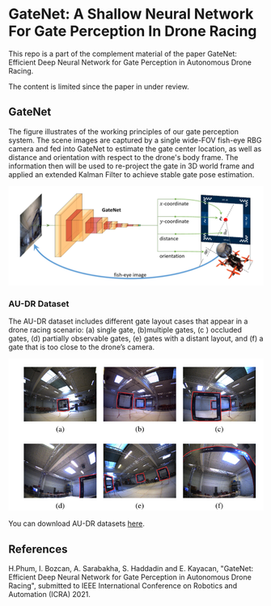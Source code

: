 

# GateNet: A Shallow Neural Network For Gate Perception In Drone Racing
This repo is a part of the complement material of the paper GateNet: Efficient Deep Neural Network for Gate Perception in Autonomous Drone Racing.

The content is limited since the paper in under review.


## GateNet

The figure illustrates  of the working principles of our gate perception system. The scene images are captured by a single wide-FOV fish-eye RBG camera and fed into GateNet to estimate the gate center location, as well as distance and orientation with respect to the drone's body frame. The information then will be used to re-project the gate in 3D world frame and applied an extended Kalman Filter to achieve stable gate pose estimation.

![alt text](https://raw.githubusercontent.com/open-airlab/GateNet/master/visual_abstract.png) 

### AU-DR Dataset
The AU-DR dataset includes different gate layout cases that appear in a drone racing scenario: (a) single gate, (b)multiple gates, (c ) occluded gates, (d) partially observable gates, (e) gates with a distant layout, and (f) a gate that is too close to the drone’s camera.
 
![alt text](https://raw.githubusercontent.com/open-airlab/GateNet/master/samples.png)
 
 You can download AU-DR datasets [here](https://drive.google.com/file/d/1tkLJri7lnPIcUq93XHbT8sByT6V3ynA2/view?usp=sharing).

## References

H.Phum, I. Bozcan, A. Sarabakha, S. Haddadin and E. Kayacan, "GateNet: Efficient Deep Neural Network for Gate Perception in Autonomous Drone Racing", submitted to IEEE International Conference on Robotics and Automation (ICRA) 2021.


